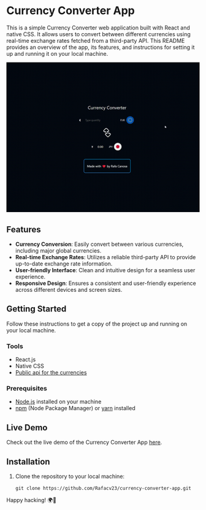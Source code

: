 # Currency Converter App

This is a simple Currency Converter web application built with React and native CSS. It allows users to convert between different currencies using real-time exchange rates fetched from a third-party API. This README provides an overview of the app, its features, and instructions for setting it up and running it on your local machine.

![Currency Converter Screenshot](./currency-video.gif)

## Features

- **Currency Conversion**: Easily convert between various currencies, including major global currencies.
- **Real-time Exchange Rates**: Utilizes a reliable third-party API to provide up-to-date exchange rate information.
- **User-friendly Interface**: Clean and intuitive design for a seamless user experience.
- **Responsive Design**: Ensures a consistent and user-friendly experience across different devices and screen sizes.

## Getting Started

Follow these instructions to get a copy of the project up and running on your local machine.

### Tools
- React.js
- Native CSS
- [Public api for the currencies](https://github.com/fawazahmed0/currency-api#readme)

### Prerequisites

- [Node.js](https://nodejs.org/) installed on your machine
- [npm](https://www.npmjs.com/) (Node Package Manager) or [yarn](https://yarnpkg.com/) installed

## Live Demo 

Check out the live demo of the Currency Converter App [here](https://currency-converter-nu-eight.vercel.app/).

## Installation

1. Clone the repository to your local machine:

   ```shell
   git clone https://github.com/Rafacv23/currency-converter-app.git

Happy hacking! 🌍💱
